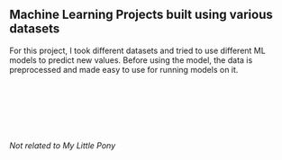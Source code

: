 ## Machine Learning Projects built using various datasets
For this project, I took different datasets and tried to use different ML models to predict new values. Before using the model, the data is preprocessed and made easy to use for running models on it.


<br/><br/><br/><br/><br/>


###### Not related to My Little Pony
